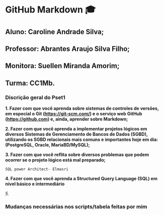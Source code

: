 # GitHub Markdown 🎓 

## Aluno: Caroline Andrade Silva;
## Professor: Abrantes Araujo Silva Filho;
## Monitora: Suellen Miranda Amorim;
## Turma: CC1Mb.

### Discrição geral do Pset1

**1. Fazer com que você aprenda sobre sistemas de controles de versões, em especial o Git (https://git-scm.com/) e o serviço web GitHub (https://github.com) e, ainda, aprender sobre Markdown;**
<!-- serve para ocutar conteúdos -->

**2. Fazer com que você aprenda a implementar projetos lógicos em diversos Sistemas de Gerenciamento de Bancos de Dados (SGBD), utilizando os SGBD relacionais mais comuns e importantes hoje em dia: (PostgreSQL, Oracle, MariaBD/MySQL);**


**3. Fazer com que você reflita sobre diversos problemas que podem ocorrer se o projeto lógico está mal preparado;**

    SQL power Architect- Elmasri

**4. Fazer com que você aprenda a Structured Query Language (SQL) em nível básico e intermediário**

*5.*

### Mudanças necessárias nos scripts/tabela feitas por mim
